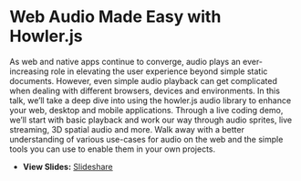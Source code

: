 # Web Audio Made Easy with Howler.js
As web and native apps continue to converge, audio plays an ever-increasing role in elevating the user experience beyond simple static documents. However, even simple audio playback can get complicated when dealing with different browsers, devices and environments. In this talk, we’ll take a deep dive into using the howler.js audio library to enhance your web, desktop and mobile applications. Through a live coding demo, we’ll start with basic playback and work our way through audio sprites, live streaming, 3D spatial audio and more. Walk away with a better understanding of various use-cases for audio on the web and the simple tools you can use to enable them in your own projects.

* **View Slides:** [Slideshare](https://www.slideshare.net/goldfire33/web-audio-made-easy-with-howlerjs)
